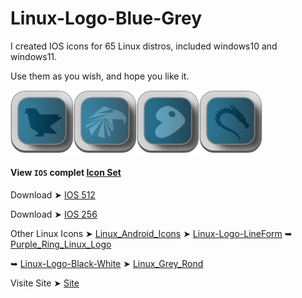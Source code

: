 # Linux-Logo-Blue-Grey

I created IOS icons for 65 Linux distros, included windows10 and windows11.

Use them as you wish, and hope you like it. 

<img src="IOS_256/Feren.png" alt="Github Project" style="width:20%;"><img src="IOS_256/Garuda.png" alt="Github Project" style="width:20%;"><img src="IOS_256/Gentoo.png" alt="Github Project" style="width:20%;"><img src="IOS_256/Kali.png" alt="Github Project" style="width:20%;"> 

#### View `IOS` complet [Icon Set](https://github.com/chris1111/Linux-Logo-Blue-Grey/blob/main/View-Set-IOS.md)

Download ➤ [IOS 512](https://github.com/chris1111/Linux-Logo-Blue-Grey/releases/download/V1/IOS_512.zip)

Download ➤ [IOS 256](https://github.com/chris1111/Linux-Logo-Blue-Grey/releases/download/V1/IOS_256.zip)


Other Linux Icons  ➤ [Linux_Android_Icons](https://github.com/chris1111/Linux_Android_Icons) ➤ [Linux-Logo-LineForm](https://github.com/chris1111/Linux-Logo-LineForm) ➥ [Purple_Ring_Linux_Logo](https://github.com/chris1111/Purple_Ring_Linux_Logo) 

➥ [Linux-Logo-Black-White](https://github.com/chris1111/Linux-Logo-Black-White) ➤ [Linux_Grey_Rond](https://github.com/chris1111/Linux_Grey_Rond)

Visite Site ➤ [Site](https://chris1111.github.io/Linux-Logo-Blue-Grey/)

